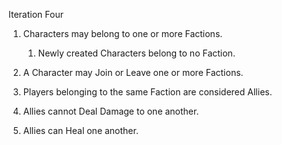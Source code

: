 Iteration Four
1. Characters may belong to one or more Factions.
    1. Newly created Characters belong to no Faction.

2. A Character may Join or Leave one or more Factions.

3. Players belonging to the same Faction are considered Allies.

4. Allies cannot Deal Damage to one another.

5. Allies can Heal one another.